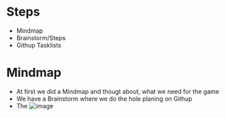 # Steps 
- Mindmap
- Brainstorm/Steps
- Githup Tasklists

# Mindmap
- At first we did a Mindmap and thougt about, what we need for the game
- We have a Brainstorm where we do the hole planing on Githup
- The 
![image](https://github.com/user-attachments/assets/0f0d9357-2419-463c-adc4-fe0edc27686e)

